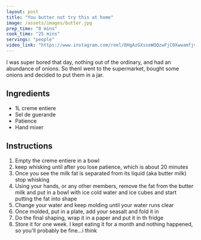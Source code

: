 ```yaml
---
layout: post
title: "You butter not try this at home"
image: /assets/images/butter.jpg
prep_time: "0 mins"
cook_time: "25 mins"
servings: "people"
video_link: "https://www.instagram.com/reel/DHgAzGXsseWQQzwFjC0XwwamfjvShDOOC9cthc0/?igsh=MTl3YWdlMTZ3c3VpeA== "
---
```


I was super bored that day, nothing out of the ordinary, and had an abundance of onions. So thenI went to the supermarket, bought some onions and decided to put them in a jar. 

## Ingredients

* 1L creme entiere
* Sel de guerande
* Patience
* Hand mixer


## Instructions

1. Empty the creme entiere in a bowl
2. keep whisking until after you lose patience, which is about 20 minutes
3. Once you see the milk fat is separated from its liquid (aka butter milk) stop whisking
4. Using your hands, or any other members, remove the fat from the butter milk and put in a bowl with ice cold water and ice cubes and start putting the fat into shape
5. Change your water and keep molding until your water runs clear
6. Once molded, put in a plate, add your seasalt and fold it in
7. Do the final shaping, wrap it in a paper and put it in th fridge
8. Store it for one week. I kept eating it for a month and nothing happened, so you'll probably be fine...i think
